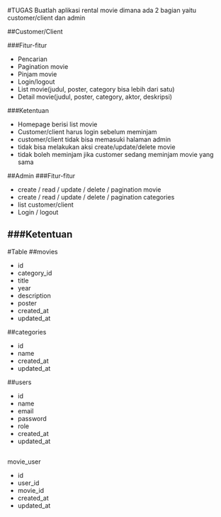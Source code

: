 #TUGAS
Buatlah aplikasi rental movie dimana ada 2 bagian yaitu customer/client dan admin

##Customer/Client

###Fitur-fitur
 - Pencarian
 - Pagination movie
 - Pinjam movie
 - Login/logout
 - List movie(judul, poster, category bisa lebih dari satu)
 - Detail movie(judul, poster, category, aktor, deskripsi)
 
###Ketentuan
 - Homepage berisi list movie
 - Customer/client harus login sebelum meminjam
 - customer/client tidak bisa memasuki halaman admin
 - tidak bisa melakukan aksi create/update/delete movie
 - tidak boleh meminjam jika customer sedang meminjam movie yang sama

##Admin
###Fitur-fitur
 - create / read / update / delete / pagination movie
 - create / read / update / delete / pagination categories
 - list customer/client
 - Login / logout
 
###Ketentuan
 - 
 
#Table
##movies
* id
* category_id
* title
* year
* description
* poster
* created_at
* updated_at

##categories
* id
* name
* created_at
* updated_at

##users
* id
* name
* email
* password
* role
* created_at
* updated_at

##
movie_user
* id
* user_id
* movie_id
* created_at
* updated_at
